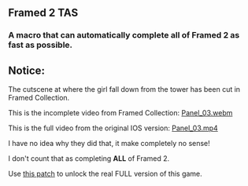 ## Framed 2 TAS
### A macro that can automatically complete all of Framed 2 as fast as possible. 


## Notice: 

The cutscene at where the girl fall down from the tower has been cut in Framed Collection. 

This is the incomplete video from Framed Collection: 
[Panel_03.webm](https://github.com/happymimimix/Framed-Collection-Incomplete-Panel-Fix/assets/107282563/0eb932b1-975d-4101-841b-e43c6e4cac69)

This is the full video from the original IOS version: 
[Panel_03.mp4](https://github.com/happymimimix/Framed-Collection-Incomplete-Panel-Fix/assets/107282563/163cbb6f-3231-4bd3-9b33-bebf6393fd0a)

I have no idea why they did that, it make completely no sense! 

I don't count that as completing **ALL** of Framed 2. 

Use [this patch](https://github.com/happymimimix/Framed-Collection-Incomplete-Panel-Fix/releases) to unlock the real FULL version of this game. 
